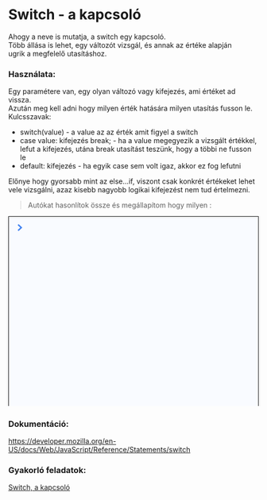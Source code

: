 # Switch - a kapcsoló  
Ahogy a neve is mutatja, a switch egy kapcsoló.  
Több állása is lehet, egy változót vizsgál, és annak az értéke alapján  
ugrik a megfelelő utasításhoz.  

### Használata:  
Egy paramétere van, egy olyan változó vagy kifejezés, ami értéket ad vissza.  
Azután meg kell adni hogy milyen érték hatására milyen utasítás fusson le.  
Kulcsszavak:  
  - switch(value) - a value az az érték amit figyel a switch
  - case value: kifejezés break; - ha a value megegyezik a vizsgált értékkel,  
  lefut a kifejezés, utána break utasítást teszünk, hogy a többi ne fusson le 
  - default: kifejezés - ha egyik case sem volt igaz, akkor ez fog lefutni  

Előnye hogy gyorsabb mint az else...if, viszont csak konkrét értékeket lehet vele 
vizsgálni, azaz kisebb nagyobb logikai kifejezést nem tud értelmezni.  
  
> Autókat hasonlítok össze és megállapítom hogy milyen :  

![Switch statement](/docs/basic/week2/image/statement_switch.gif)  

### Dokumentáció: 
https://developer.mozilla.org/en-US/docs/Web/JavaScript/Reference/Statements/switch  
  
### Gyakorló feladatok:
<a href="http://37.139.16.100:3333/practice/basic/week2/15_statement_switch" 
target="_blank">Switch, a kapcsoló</a>   


